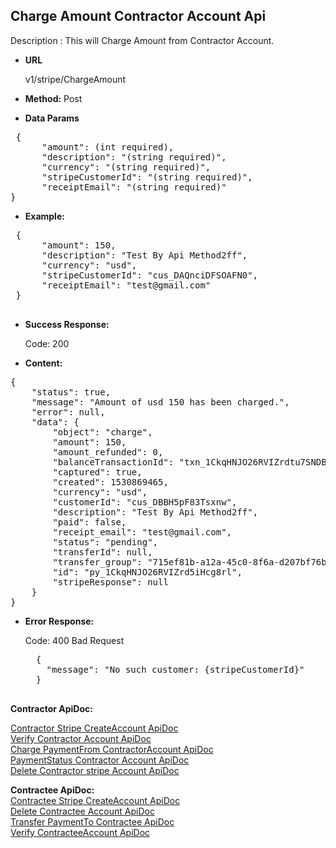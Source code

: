 **Charge Amount Contractor Account Api**
----
Description : This will Charge Amount from Contractor Account.

* **URL**

   v1/stripe/ChargeAmount

* **Method:** 
    Post
	
* **Data Params** <br />

<pre>
 {
	  "amount": (int required), 
	  "description": "(string required)",
	  "currency": "(string required)",
	  "stripeCustomerId": "(string required)",
	  "receiptEmail": "(string required)" 
}	 
</pre>   

* **Example:** <br/>

<pre>
 {
	  "amount": 150,
	  "description": "Test By Api Method2ff",
	  "currency": "usd",
	  "stripeCustomerId": "cus_DAQnciDFSOAFN0",
	  "receiptEmail": "test@gmail.com"
 }
 </pre>
* **Success Response:**

	Code: 200 
	
* **Content:**<br />
<pre>
{
    "status": true,
    "message": "Amount of usd 150 has been charged.",
    "error": null,
    "data": {
        "object": "charge",
        "amount": 150,
        "amount_refunded": 0,        
        "balanceTransactionId": "txn_1CkqHNJO26RVIZrdtu7SNDBx",
        "captured": true,
        "created": 1530869465,
        "currency": "usd",
        "customerId": "cus_DBBH5pF83Tsxnw",
        "description": "Test By Api Method2ff", 
        "paid": false,
        "receipt_email": "test@gmail.com",
        "status": "pending",
        "transferId": null,
        "transfer_group": "715ef81b-a12a-45c0-8f6a-d207bf76b549",
        "id": "py_1CkqHNJO26RVIZrd5iHcg8rl",
        "stripeResponse": null
    }   
}
</pre>

* **Error Response:**

    Code: 400 Bad Request
    <pre>
    {
      "message": "No such customer: {stripeCustomerId}"
    }
    </pre>  
    
 **Contractor ApiDoc:** <br/>
 
[Contractor Stripe CreateAccount ApiDoc](https://github.com/gurinderimpinge/StripeApiDoc/blob/master/ContractorStripeCreateAccount.md) <br/>
[Verify Contractor Account ApiDoc](https://github.com/gurinderimpinge/StripeApiDoc/blob/master/VerifyContractorAccount.md) <br/>
[Charge PaymentFrom ContractorAccount ApiDoc ](https://github.com/gurinderimpinge/StripeApiDoc/blob/master/ChargeAmountContractorAccount.md) <br/>
[PaymentStatus Contractor Account ApiDoc](https://github.com/gurinderimpinge/StripeApiDoc/blob/master/PaymentStatusContractorAccount.md) <br/>
[Delete Contractor stripe Account ApiDoc](https://github.com/gurinderimpinge/StripeApiDoc/blob/master/DeleteContractorAccount.md)

**Contractee ApiDoc:** <br/>
 [Contractee Stripe CreateAccount ApiDoc](https://github.com/gurinderimpinge/StripeApiDoc/blob/master/ContracteeStripeCreateAccount.md) <br/>
[Delete Contractee Account ApiDoc](https://github.com/gurinderimpinge/StripeApiDoc/blob/master/DeleteContracteeAccount.md) <br/>
[Transfer PaymentTo Contractee ApiDoc ](https://github.com/gurinderimpinge/StripeApiDoc/blob/master/TransferPaymentToContractee.md) <br/>
[Verify ContracteeAccount ApiDoc](https://github.com/gurinderimpinge/StripeApiDoc/blob/master/VerifyContracteeAccount.md)

